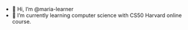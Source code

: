 - 👋 Hi, I’m @maria-learner
- 🌱 I’m currently learning computer science with CS50 Harvard online course.

<!---
maria-learner/maria-learner is a ✨ special ✨ repository because its `README.md` (this file) appears on your GitHub profile.
You can click the Preview link to take a look at your changes.
--->
